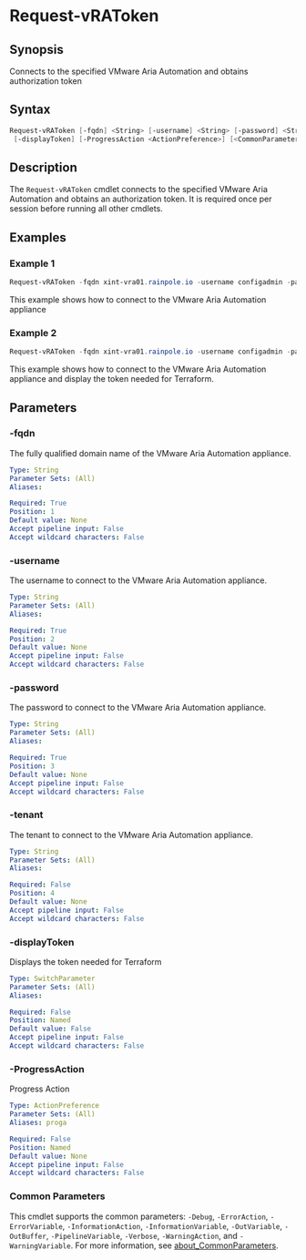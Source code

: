 # Request-vRAToken

## Synopsis

Connects to the specified VMware Aria Automation and obtains authorization token

## Syntax

```powershell
Request-vRAToken [-fqdn] <String> [-username] <String> [-password] <String> [[-tenant] <String>]
 [-displayToken] [-ProgressAction <ActionPreference>] [<CommonParameters>]
```

## Description

The `Request-vRAToken` cmdlet connects to the specified VMware Aria Automation and obtains an authorization token.
It is required once per session before running all other cmdlets.

## Examples

### Example 1

```powershell
Request-vRAToken -fqdn xint-vra01.rainpole.io -username configadmin -password VMware1!
```

This example shows how to connect to the VMware Aria Automation appliance

### Example 2

```powershell
Request-vRAToken -fqdn xint-vra01.rainpole.io -username configadmin -password VMware1! -displayToken
```

This example shows how to connect to the VMware Aria Automation appliance and display the token needed for Terraform.

## Parameters

### -fqdn

The fully qualified domain name of the VMware Aria Automation appliance.

```yaml
Type: String
Parameter Sets: (All)
Aliases:

Required: True
Position: 1
Default value: None
Accept pipeline input: False
Accept wildcard characters: False
```

### -username

The username to connect to the VMware Aria Automation appliance.

```yaml
Type: String
Parameter Sets: (All)
Aliases:

Required: True
Position: 2
Default value: None
Accept pipeline input: False
Accept wildcard characters: False
```

### -password

The password to connect to the VMware Aria Automation appliance.

```yaml
Type: String
Parameter Sets: (All)
Aliases:

Required: True
Position: 3
Default value: None
Accept pipeline input: False
Accept wildcard characters: False
```

### -tenant

The tenant to connect to the VMware Aria Automation appliance.

```yaml
Type: String
Parameter Sets: (All)
Aliases:

Required: False
Position: 4
Default value: None
Accept pipeline input: False
Accept wildcard characters: False
```

### -displayToken

Displays the token needed for Terraform

```yaml
Type: SwitchParameter
Parameter Sets: (All)
Aliases:

Required: False
Position: Named
Default value: False
Accept pipeline input: False
Accept wildcard characters: False
```

### -ProgressAction

Progress Action

```yaml
Type: ActionPreference
Parameter Sets: (All)
Aliases: proga

Required: False
Position: Named
Default value: None
Accept pipeline input: False
Accept wildcard characters: False
```

### Common Parameters

This cmdlet supports the common parameters: `-Debug`, `-ErrorAction`, `-ErrorVariable`, `-InformationAction`, `-InformationVariable`, `-OutVariable`, `-OutBuffer`, `-PipelineVariable`, `-Verbose`, `-WarningAction`, and `-WarningVariable`. For more information, see [about_CommonParameters](http://go.microsoft.com/fwlink/?LinkID=113216).
